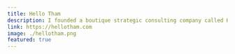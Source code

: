 ```yaml
---
title: Hello Tham
description: I founded a boutique strategic consulting company called Hello Tham. This is the corporate website.
link: https://hellotham.com
image: ./hellotham.png
featured: true
---
```


